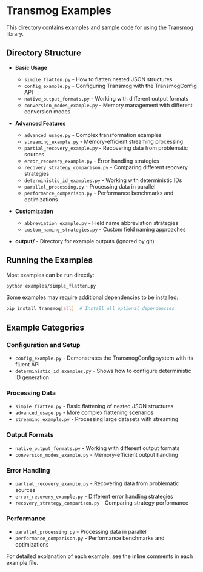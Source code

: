 # Transmog Examples

This directory contains examples and sample code for using the Transmog library.

## Directory Structure

- **Basic Usage**
  - `simple_flatten.py` - How to flatten nested JSON structures
  - `config_example.py` - Configuring Transmog with the TransmogConfig API
  - `native_output_formats.py` - Working with different output formats
  - `conversion_modes_example.py` - Memory management with different conversion modes

- **Advanced Features**
  - `advanced_usage.py` - Complex transformation examples
  - `streaming_example.py` - Memory-efficient streaming processing
  - `partial_recovery_example.py` - Recovering data from problematic sources
  - `error_recovery_example.py` - Error handling strategies
  - `recovery_strategy_comparison.py` - Comparing different recovery strategies
  - `deterministic_id_examples.py` - Working with deterministic IDs
  - `parallel_processing.py` - Processing data in parallel
  - `performance_comparison.py` - Performance benchmarks and optimizations

- **Customization**
  - `abbreviation_example.py` - Field name abbreviation strategies
  - `custom_naming_strategies.py` - Custom field naming approaches

- **output/** - Directory for example outputs (ignored by git)

## Running the Examples

Most examples can be run directly:

```bash
python examples/simple_flatten.py
```

Some examples may require additional dependencies to be installed:

```bash
pip install transmog[all]  # Install all optional dependencies
```

## Example Categories

### Configuration and Setup

- `config_example.py` - Demonstrates the TransmogConfig system with its fluent API
- `deterministic_id_examples.py` - Shows how to configure deterministic ID generation

### Processing Data

- `simple_flatten.py` - Basic flattening of nested JSON structures
- `advanced_usage.py` - More complex flattening scenarios
- `streaming_example.py` - Processing large datasets with streaming

### Output Formats

- `native_output_formats.py` - Working with different output formats
- `conversion_modes_example.py` - Memory-efficient output handling

### Error Handling

- `partial_recovery_example.py` - Recovering data from problematic sources
- `error_recovery_example.py` - Different error handling strategies
- `recovery_strategy_comparison.py` - Comparing strategy performance

### Performance

- `parallel_processing.py` - Processing data in parallel
- `performance_comparison.py` - Performance benchmarks and optimizations

For detailed explanation of each example, see the inline comments in each example file.
